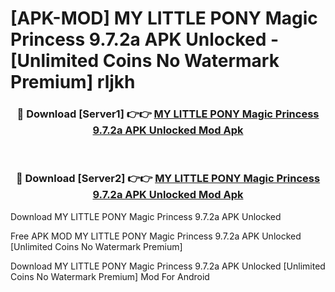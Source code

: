 # [APK-MOD] MY LITTLE PONY  Magic Princess 9.7.2a APK Unlocked - [Unlimited Coins No Watermark Premium] rljkh



<div align="center">
<h3>🔴 Download [Server1] 👉👉 <a href="https://momento.my/?title=MY_LITTLE_PONY__Magic_Princess_9.7.2a_APK_Unlocked">MY LITTLE PONY  Magic Princess 9.7.2a APK Unlocked Mod Apk</a></h3><br>

<h3>🔴 Download [Server2] 👉👉 <a href="https://momento.my/?title=MY_LITTLE_PONY__Magic_Princess_9.7.2a_APK_Unlocked">MY LITTLE PONY  Magic Princess 9.7.2a APK Unlocked Mod Apk</a></h3>
</div>



Download MY LITTLE PONY  Magic Princess 9.7.2a APK Unlocked 

Free APK MOD MY LITTLE PONY  Magic Princess 9.7.2a APK Unlocked [Unlimited Coins No Watermark Premium]

Download MY LITTLE PONY  Magic Princess 9.7.2a APK Unlocked [Unlimited Coins No Watermark Premium] Mod For Android
